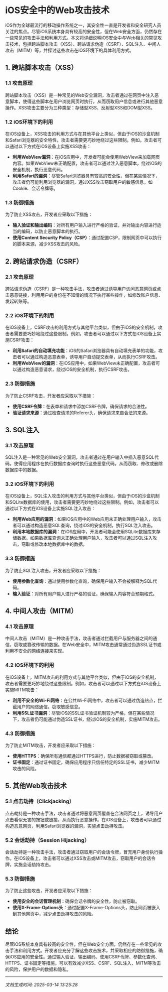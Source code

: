 # iOS安全中的Web攻击技术

iOS作为全球最流行的移动操作系统之一，其安全性一直是开发者和安全研究人员关注的焦点。尽管iOS系统本身具有较高的安全性，但在Web安全方面，仍然存在一些常见的攻击手法和利用方式。本文将详细说明iOS安全中与Web相关的常见攻击技术，包括跨站脚本攻击（XSS）、跨站请求伪造（CSRF）、SQL注入、中间人攻击（MITM）等，并探讨这些攻击在iOS环境下的具体利用方式。

## 1. 跨站脚本攻击（XSS）

### 1.1 攻击原理
跨站脚本攻击（XSS）是一种常见的Web安全漏洞，攻击者通过在网页中注入恶意脚本，使得这些脚本在用户浏览网页时执行，从而窃取用户信息或进行其他恶意操作。XSS攻击主要分为三种类型：存储型XSS、反射型XSS和DOM型XSS。

### 1.2 iOS环境下的利用
在iOS设备上，XSS攻击的利用方式与在其他平台上类似，但由于iOS的沙盒机制和Safari浏览器的安全特性，攻击者需要更巧妙地绕过这些限制。例如，攻击者可以通过以下方式在iOS设备上实施XSS攻击：

- **利用WebView漏洞**：在iOS应用中，开发者可能会使用WebView来加载网页内容。如果WebView未正确配置，攻击者可以通过注入恶意脚本，绕过iOS的安全机制，执行恶意代码。
- **利用Safari的漏洞**：尽管Safari浏览器具有较高的安全性，但在某些情况下，攻击者仍可能利用浏览器的漏洞，通过XSS攻击窃取用户的敏感信息，如Cookie、会话令牌等。

### 1.3 防御措施
为了防止XSS攻击，开发者应采取以下措施：

- **输入验证和输出编码**：对所有用户输入进行严格的验证，并对输出内容进行适当的编码，以防止恶意脚本的执行。
- **使用Content Security Policy（CSP）**：通过配置CSP，限制网页中可以执行的脚本来源，减少XSS攻击的风险。

## 2. 跨站请求伪造（CSRF）

### 2.1 攻击原理
跨站请求伪造（CSRF）是一种攻击手法，攻击者通过诱导用户访问恶意网页或点击恶意链接，利用用户的身份在不知情的情况下执行某些操作，如修改账户信息、发起转账等。

### 2.2 iOS环境下的利用
在iOS设备上，CSRF攻击的利用方式与其他平台类似，但由于iOS的安全机制，攻击者需要更巧妙地绕过这些限制。例如，攻击者可以通过以下方式在iOS设备上实施CSRF攻击：

- **利用Safari的自动填充功能**：iOS的Safari浏览器具有自动填充表单的功能，攻击者可以通过构造恶意表单，诱导用户自动提交表单，从而执行CSRF攻击。
- **利用WebView的漏洞**：在iOS应用中，如果WebView未正确配置，攻击者可以通过构造恶意请求，绕过iOS的安全机制，执行CSRF攻击。

### 2.3 防御措施
为了防止CSRF攻击，开发者应采取以下措施：

- **使用CSRF令牌**：在表单和请求中添加CSRF令牌，确保请求的合法性。
- **验证请求来源**：通过检查请求的Referer头，确保请求来自合法的来源。

## 3. SQL注入

### 3.1 攻击原理
SQL注入是一种常见的Web安全漏洞，攻击者通过在用户输入中插入恶意SQL代码，使得应用程序在执行数据库查询时执行这些恶意代码，从而窃取、修改或删除数据库中的数据。

### 3.2 iOS环境下的利用
在iOS设备上，SQL注入攻击的利用方式与其他平台类似，但由于iOS的沙盒机制和SQLite数据库的使用，攻击者需要更巧妙地绕过这些限制。例如，攻击者可以通过以下方式在iOS设备上实施SQL注入攻击：

- **利用Web应用的漏洞**：如果iOS应用中的Web应用未正确处理用户输入，攻击者可以通过构造恶意SQL查询，绕过iOS的安全机制，执行SQL注入攻击。
- **利用本地数据库的漏洞**：在iOS应用中，开发者可能会使用SQLite数据库来存储数据。如果数据库查询未正确处理用户输入，攻击者可以通过SQL注入攻击，窃取或修改本地数据库中的数据。

### 3.3 防御措施
为了防止SQL注入攻击，开发者应采取以下措施：

- **使用参数化查询**：通过使用参数化查询，确保用户输入不会被解释为SQL代码。
- **输入验证**：对所有用户输入进行严格的验证，确保输入内容符合预期格式。

## 4. 中间人攻击（MITM）

### 4.1 攻击原理
中间人攻击（MITM）是一种攻击手法，攻击者通过拦截用户与服务器之间的通信，窃取或篡改传输的数据。在Web安全中，MITM攻击通常通过伪造SSL证书或利用不安全的网络连接来实现。

### 4.2 iOS环境下的利用
在iOS设备上，MITM攻击的利用方式与其他平台类似，但由于iOS的安全机制，攻击者需要更巧妙地绕过这些限制。例如，攻击者可以通过以下方式在iOS设备上实施MITM攻击：

- **利用不安全的Wi-Fi网络**：在公共Wi-Fi网络中，攻击者可以通过伪造热点，拦截用户的网络通信，窃取敏感信息。
- **利用SSL证书漏洞**：尽管iOS的SSL证书验证机制较为严格，但在某些情况下，攻击者仍可能通过伪造SSL证书，绕过iOS的安全机制，实施MITM攻击。

### 4.3 防御措施
为了防止MITM攻击，开发者应采取以下措施：

- **使用HTTPS**：确保所有通信都通过HTTPS进行，防止数据被窃取或篡改。
- **证书固定**：通过证书固定，确保应用程序只信任特定的SSL证书，减少MITM攻击的风险。

## 5. 其他Web攻击技术

### 5.1 点击劫持（Clickjacking）
点击劫持是一种攻击手法，攻击者通过将恶意网页覆盖在合法网页之上，诱导用户点击看似无害的按钮或链接，从而执行恶意操作。在iOS设备上，攻击者可以通过构造恶意网页，利用Safari浏览器的漏洞，实施点击劫持攻击。

### 5.2 会话劫持（Session Hijacking）
会话劫持是一种攻击手法，攻击者通过窃取用户的会话令牌，冒充用户身份执行操作。在iOS设备上，攻击者可以通过XSS攻击或MITM攻击，窃取用户的会话令牌，实施会话劫持攻击。

### 5.3 防御措施
为了防止这些攻击，开发者应采取以下措施：

- **使用安全的会话管理机制**：确保会话令牌的安全性，防止被窃取。
- **使用X-Frame-Options头**：通过配置X-Frame-Options头，防止网页被嵌入到其他网页中，减少点击劫持攻击的风险。

## 结论

尽管iOS系统本身具有较高的安全性，但在Web安全方面，仍然存在一些常见的攻击手法和利用方式。开发者应充分了解这些攻击技术，并采取相应的防御措施，确保iOS应用的安全性。通过输入验证、输出编码、使用CSRF令牌、参数化查询、HTTPS、证书固定等措施，可以有效减少XSS、CSRF、SQL注入、MITM等攻击的风险，保护用户的数据和隐私。

---

*文档生成时间: 2025-03-14 13:25:28*



